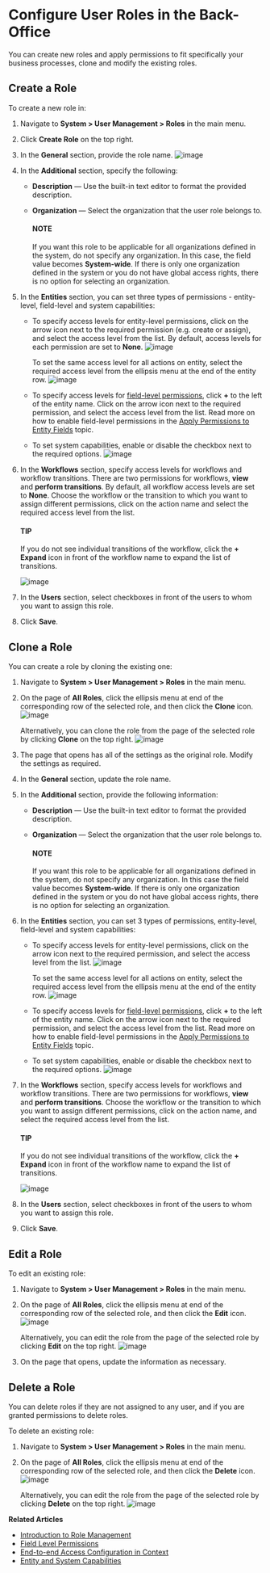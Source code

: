 <a id="user-guide-user-management-permissions-roles-interface"></a>

<a id="user-guide-user-management-permissions-roles-actions"></a>

# Configure User Roles in the Back-Office

You can create new roles and apply permissions to fit specifically your business processes, clone and modify the existing roles.

## Create a Role

To create a new role in:

1. Navigate to **System > User Management > Roles** in the main menu.
2. Click **Create Role** on the top right.
3. In the **General** section, provide the role name.
   ![image](user/img/system/user_management/create_new_role_from_scratch.png)
4. In the **Additional** section, specify the following:
   * **Description** — Use the built-in text editor to format the provided description.
   * **Organization** — Select the organization that the user role belongs to.

     #### NOTE
     If you want this role to be applicable for all organizations defined in the system, do not specify any organization. In this case, the field value becomes **System-wide**. If there is only one organization defined in the system or you do not have global access rights, there is no option for selecting an organization.
5. In the **Entities** section, you can set three types of permissions - entity-level, field-level and system capabilities:
   * To specify access levels for entity-level permissions, click on the arrow icon next to the required permission (e.g. create or assign), and select the access level from the list. By default, access levels for each permission are set to **None**.
     ![image](user/img/system/user_management/single_entity_level_permissions.png)

     To set the same access level for all actions on entity, select the required access level from the ellipsis menu at the end of the entity row.
     ![image](user/img/system/user_management/entity_level_permissions.png)
   * To specify access levels for [field-level permissions](field-level-acl.md#user-guide-user-management-permissions-roles-field-level-acl), click **+** to the left of the entity name. Click on the arrow icon next to the required permission, and select the access level from the list. Read more on how to enable field-level permissions in the [Apply Permissions to Entity Fields](field-level-acl.md#user-guide-user-management-permissions-roles-apply-field-level-acl) topic.
   * To set system capabilities, enable or disable the checkbox next to the required options.
     ![image](user/img/system/user_management/cloned_role_system_capabilities.png)
6. In the **Workflows** section, specify access levels for workflows and workflow transitions. There are two permissions for workflows, **view** and **perform transitions**. By default, all workflow access levels are set to **None**. Choose the workflow or the transition to which you want to assign different permissions, click on the action name and select the required access level from the list.

   #### TIP
   If you do not see individual transitions of the workflow, click the **+** **Expand** icon in front of the workflow name to expand the list of transitions.

   ![image](user/img/system/user_management/create_role_workflow_permissions.png)
7. In the **Users** section, select checkboxes in front of the users to whom you want to assign this role.
8. Click **Save**.

<a id="user-guide-user-management-permissions-roles-clone"></a>

## Clone a Role

You can create a role by cloning the existing one:

1. Navigate to **System > User Management > Roles** in the main menu.
2. On the page of **All Roles**, click the ellipsis menu at end of the corresponding row of the selected role, and then click the <i class="far fa-copy" aria-hidden="true"></i> **Clone** icon.
   ![image](user/img/system/user_management/clone_role_from_grid.png)

   Alternatively, you can clone the role from the page of the selected role by clicking <i class="far fa-copy" aria-hidden="true"></i> **Clone** on the top right.
   ![image](user/img/system/user_management/clone_role_from_role_page.png)
3. The page that opens has all of the settings as the original role. Modify the settings as required.
4. In the **General** section, update the role name.
5. In the **Additional** section, provide the following information:
   * **Description** — Use the built-in text editor to format the provided description.
   * **Organization** — Select the organization that the user role belongs to.

     #### NOTE
     If you want this role to be applicable for all organizations defined in the system, do not specify any organization. In this case the field value becomes **System-wide**. If there is only one organization defined in the system or you do not have global access rights, there is no option for selecting an organization.
6. In the **Entities** section, you can set 3 types of permissions, entity-level, field-level and system capabilities:
   * To specify access levels for entity-level permissions, click on the arrow icon next to the required permission, and select the access level from the list.
     ![image](user/img/system/user_management/single_entity_level_permissions.png)

     To set the same access level for all actions on entity, select the required access level from the ellipsis menu at the end of the entity row.
     ![image](user/img/system/user_management/entity_level_permissions.png)
   * To specify access levels for [field-level permissions](field-level-acl.md#user-guide-user-management-permissions-roles-field-level-acl), click **+** to the left of the entity name. Click on the arrow icon next to the required permission, and select the access level from the list. Read more on how to enable field-level permissions in the [Apply Permissions to Entity Fields](field-level-acl.md#user-guide-user-management-permissions-roles-apply-field-level-acl) topic.
   * To set system capabilities, enable or disable the checkbox next to the required options.
     ![image](user/img/system/user_management/cloned_role_system_capabilities.png)
7. In the **Workflows** section, specify access levels for workflows and workflow transitions. There are two permissions for workflows, **view** and **perform transitions**. Choose the workflow or the transition to which you want to assign different permissions, click on the action name, and select the required access level from the list.

   #### TIP
   If you do not see individual transitions of the workflow, click the **+** **Expand** icon in front of the workflow name to expand the list of transitions.

   ![image](user/img/system/user_management/create_role_workflow_permissions.png)
8. In the **Users** section, select checkboxes in front of the users to whom you want to assign this role.
9. Click **Save**.

<a id="user-guide-user-management-permissions-roles-edit"></a>

## Edit a Role

To edit an existing role:

1. Navigate to **System > User Management > Roles** in the main menu.
2. On the page of **All Roles**, click the ellipsis menu at end of the corresponding row of the selected role, and then click the <i class="fa fa-edit fa-lg" aria-hidden="true"></i> **Edit** icon.
   ![image](user/img/system/user_management/edit_role.png)

   Alternatively, you can edit the role from the page of the selected role by clicking <i class="fa fa-edit fa-lg" aria-hidden="true"></i> **Edit** on the top right.
   ![image](user/img/system/user_management/edit_role_from_role_page.png)
3. On the page that opens, update the information as necessary.

<a id="user-guide-user-management-permissions-roles-delete"></a>

## Delete a Role

You can delete roles if they are not assigned to any user, and if you are granted permissions to delete roles.

To delete an existing role:

1. Navigate to **System > User Management > Roles** in the main menu.
2. On the page of **All Roles**, click the ellipsis menu at end of the corresponding row of the selected role, and then click the <i class="fas fa-trash-alt" aria-hidden="true"></i> **Delete** icon.
   ![image](user/img/system/user_management/delete_role.png)

   Alternatively, you can edit the role from the page of the selected role by clicking <i class="fas fa-trash-alt" aria-hidden="true"></i> **Delete** on the top right.
   ![image](user/img/system/user_management/delete_role_from_page.png)

**Related Articles**

* [Introduction to Role Management](index.md#user-guide-user-management-permissions-roles)
* [Field Level Permissions](field-level-acl.md#user-guide-user-management-permissions-roles-field-level-acl)
* [End-to-end Access Configuration in Context](access-in-context.md#user-guide-user-management-permissions-roles-examples)
* [Entity and System Capabilities](admin-capabilities.md#admin-capabilities)

<!-- fa-bars = fa-navicon -->
<!-- Ic Tiles is used as Set As Default in saved views, and as tiles in display layout options -->
<!-- IcPencil refers to Rename in Commerce and Inline Editing in CRM -->
<!-- Check mark in the square. -->
<!-- SortDesc is also used as drop-down arrow -->
